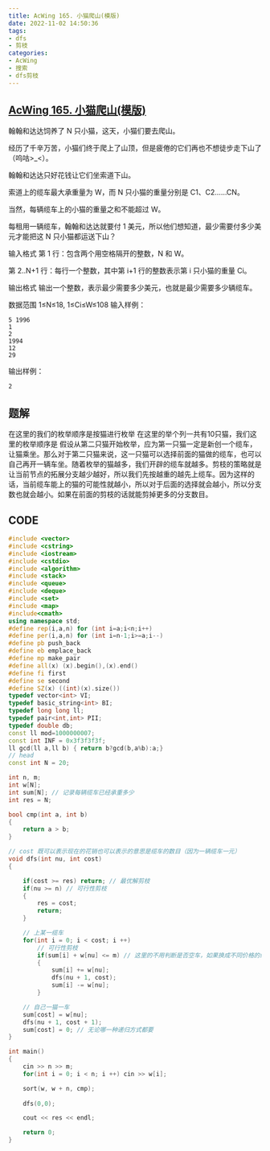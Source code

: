 ```yaml
---
title: AcWing 165. 小猫爬山(模版)
date: 2022-11-02 14:50:36
tags:
- dfs
- 剪枝
categories:
- AcWing
- 搜索
- dfs剪枝
---
```


## [AcWing 165. 小猫爬山(模版)](https://www.acwing.com/problem/content/description/167/)
翰翰和达达饲养了 N 只小猫，这天，小猫们要去爬山。

经历了千辛万苦，小猫们终于爬上了山顶，但是疲倦的它们再也不想徒步走下山了（呜咕>_<）。

翰翰和达达只好花钱让它们坐索道下山。

索道上的缆车最大承重量为 W，而 N 只小猫的重量分别是 C1、C2……CN。

当然，每辆缆车上的小猫的重量之和不能超过 W。

每租用一辆缆车，翰翰和达达就要付 1 美元，所以他们想知道，最少需要付多少美元才能把这 N 只小猫都运送下山？

输入格式
第 1 行：包含两个用空格隔开的整数，N 和 W。

第 2..N+1 行：每行一个整数，其中第 i+1 行的整数表示第 i 只小猫的重量 Ci。

输出格式
输出一个整数，表示最少需要多少美元，也就是最少需要多少辆缆车。

数据范围
1≤N≤18,
1≤Ci≤W≤108
输入样例：
```
5 1996
1
2
1994
12
29
```
输出样例：
```
2
```

## 题解
在这里的我们的枚举顺序是按猫进行枚举
在这里的举个列一共有10只猫，我们这里的枚举顺序是
假设从第二只猫开始枚举，应为第一只猫一定是新创一个缆车，让猫乘坐。那么对于第二只猫来说，这一只猫可以选择前面的猫做的缆车，也可以自己再开一辆车坐。随着枚举的猫越多，我们开辟的缆车就越多。剪枝的策略就是让当前节点的拓展分支越少越好，所以我们先按越重的越先上缆车。因为这样的话，当前缆车能上的猫的可能性就越小，所以对于后面的选择就会越小，所以分支数也就会越小。如果在前面的剪枝的话就能剪掉更多的分支数目。

## CODE
```C++
#include <vector>
#include <cstring>
#include <iostream>
#include <cstdio>
#include <algorithm>
#include <stack>
#include <queue>
#include <deque>
#include <set>
#include <map>
#include<cmath>
using namespace std;
#define rep(i,a,n) for (int i=a;i<n;i++)
#define per(i,a,n) for (int i=n-1;i>=a;i--)
#define pb push_back
#define eb emplace_back
#define mp make_pair
#define all(x) (x).begin(),(x).end()
#define fi first
#define se second
#define SZ(x) ((int)(x).size())
typedef vector<int> VI;
typedef basic_string<int> BI;
typedef long long ll;
typedef pair<int,int> PII;
typedef double db;
const ll mod=1000000007;
const int INF = 0x3f3f3f3f;
ll gcd(ll a,ll b) { return b?gcd(b,a%b):a;}
// head
const int N = 20;

int n, m;
int w[N];
int sum[N]; // 记录每辆缆车已经承重多少
int res = N;

bool cmp(int a, int b)
{
    return a > b;
}

// cost 既可以表示现在的花销也可以表示的意思是缆车的数目（因为一辆缆车一元）
void dfs(int nu, int cost)
{

    if(cost >= res) return; // 最优解剪枝
    if(nu >= n) // 可行性剪枝
    {
        res = cost;
        return;
    }

    // 上某一缆车
    for(int i = 0; i < cost; i ++)
        // 可行性剪枝
        if(sum[i] + w[nu] <= m) // 这里的不用判断是否空车，如果换成不同价格的缆车还需要传递参数
        {
            sum[i] += w[nu];
            dfs(nu + 1, cost);
            sum[i] -= w[nu];
        }

    // 自己一猫一车
    sum[cost] = w[nu];
    dfs(nu + 1, cost + 1);
    sum[cost] = 0; // 无论哪一种递归方式都要
}

int main()
{
    cin >> n >> m;
    for(int i = 0; i < n; i ++) cin >> w[i];

    sort(w, w + n, cmp);
    
    dfs(0,0);

    cout << res << endl;

    return 0;
}
```